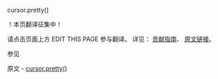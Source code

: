  cursor.pretty()

 ！本页翻译征集中！

请点击页面上方 EDIT THIS PAGE 参与翻译。
详见：
[贡献指南]( https://github.com/whaleal/MongoDB-Manual-zh/blob/master/CONTRIBUTING.md )、
[原文链接](  https://docs.mongodb.com/manual/reference/method/cursor.pretty/  )。

 参见

原文 - [cursor.pretty()]( https://docs.mongodb.com/manual/reference/method/cursor.pretty/ )

